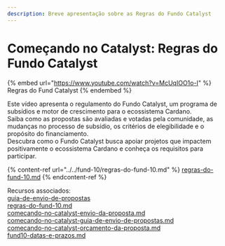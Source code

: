 ```yaml
---
description: Breve apresentação sobre as Regras do Fundo Catalyst
---
```


# Começando no Catalyst: Regras do Fundo Catalyst

{% embed url="https://www.youtube.com/watch?v=McUqIOO1o-I" %}
Regras do Fund Catalyst
{% endembed %}

Este vídeo apresenta o regulamento do Fundo Catalyst, um programa de subsídios e motor de crescimento para o ecossistema Cardano. \
Saiba como as propostas são avaliadas e votadas pela comunidade, as mudanças no processo de subsídio, os critérios de elegibilidade e o propósito do financiamento. \
Descubra como o Fundo Catalyst busca apoiar projetos que impactem positivamente o ecossistema Cardano e conheça os requisitos para participar.

{% content-ref url="../../fund-10/regras-do-fund-10.md" %}
[regras-do-fund-10.md](../../fund-10/regras-do-fund-10.md)
{% endcontent-ref %}

Recursos associados:\
[guia-de-envio-de-propostas](../../catalyst-fund-10/guia-de-envio-de-propostas/ "mention")\
[regras-do-fund-10.md](../../fund-10/regras-do-fund-10.md "mention")\
[comecando-no-catalyst-envio-da-proposta.md](comecando-no-catalyst-envio-da-proposta.md "mention")\
[comecando-no-catalyst-guia-de-envio-de-propostas.md](comecando-no-catalyst-guia-de-envio-de-propostas.md "mention")\
[comecando-no-catalyst-orcamento-da-proposta.md](comecando-no-catalyst-orcamento-da-proposta.md "mention")\
[fund10-datas-e-prazos.md](../fund10-datas-e-prazos.md "mention")
